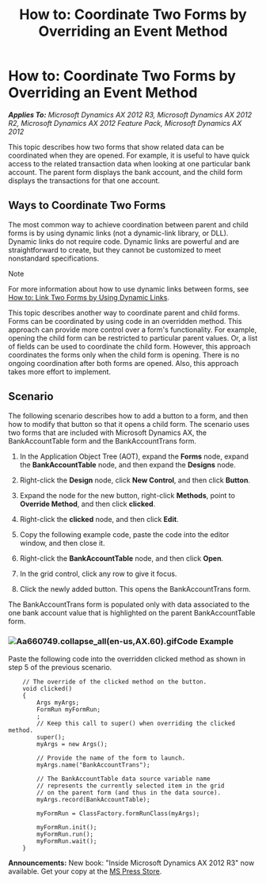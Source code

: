 ﻿---
title: 'How to: Coordinate Two Forms by Overriding an Event Method'
TOCTitle: 'How to: Coordinate Two Forms by Overriding an Event Method'
ms:assetid: 902ecdc4-9238-490c-b19d-fc88502e51fb
ms:mtpsurl: https://msdn.microsoft.com/en-us/library/Aa660749(v=AX.60)
ms:contentKeyID: 35247409
ms.date: 05/18/2015
mtps_version: v=AX.60
---

# How to: Coordinate Two Forms by Overriding an Event Method 


_**Applies To:** Microsoft Dynamics AX 2012 R3, Microsoft Dynamics AX 2012 R2, Microsoft Dynamics AX 2012 Feature Pack, Microsoft Dynamics AX 2012_

This topic describes how two forms that show related data can be coordinated when they are opened. For example, it is useful to have quick access to the related transaction data when looking at one particular bank account. The parent form displays the bank account, and the child form displays the transactions for that one account.

## Ways to Coordinate Two Forms

The most common way to achieve coordination between parent and child forms is by using dynamic links (not a dynamic-link library, or DLL). Dynamic links do not require code. Dynamic links are powerful and are straightforward to create, but they cannot be customized to meet nonstandard specifications.


> [!NOTE]
> <P>For more information about how to use dynamic links between forms, see <A href="how-to-link-two-forms-by-using-dynamic-links.md">How to: Link Two Forms by Using Dynamic Links</A>.</P>



This topic describes another way to coordinate parent and child forms. Forms can be coordinated by using code in an overridden method. This approach can provide more control over a form's functionality. For example, opening the child form can be restricted to particular parent values. Or, a list of fields can be used to coordinate the child form. However, this approach coordinates the forms only when the child form is opening. There is no ongoing coordination after both forms are opened. Also, this approach takes more effort to implement.

## Scenario

The following scenario describes how to add a button to a form, and then how to modify that button so that it opens a child form. The scenario uses two forms that are included with Microsoft Dynamics AX, the BankAccountTable form and the BankAccountTrans form.

1.  In the Application Object Tree (AOT), expand the **Forms** node, expand the **BankAccountTable** node, and then expand the **Designs** node.

2.  Right-click the **Design** node, click **New Control**, and then click **Button**.

3.  Expand the node for the new button, right-click **Methods**, point to **Override Method**, and then click **clicked**.

4.  Right-click the **clicked** node, and then click **Edit**.

5.  Copy the following example code, paste the code into the editor window, and then close it.

6.  Right-click the **BankAccountTable** node, and then click **Open**.

7.  In the grid control, click any row to give it focus.

8.  Click the newly added button. This opens the BankAccountTrans form.

The BankAccountTrans form is populated only with data associated to the one bank account value that is highlighted on the parent BankAccountTable form.

### ![Aa660749.collapse\_all(en-us,AX.60).gif](images/Gg863931.collapse_all(en-us,AX.60).gif "Aa660749.collapse_all(en-us,AX.60).gif")Code Example

Paste the following code into the overridden clicked method as shown in step 5 of the previous scenario.
```X++  
    // The override of the clicked method on the button.
    void clicked()
    {
        Args myArgs;
        FormRun myFormRun;
        ;
        // Keep this call to super() when overriding the clicked method.
        super();
        myArgs = new Args();
    
        // Provide the name of the form to launch.
        myArgs.name("BankAccountTrans");
    
        // The BankAccountTable data source variable name
        // represents the currently selected item in the grid
        // on the parent form (and thus in the data source).
        myArgs.record(BankAccountTable);
    
        myFormRun = ClassFactory.formRunClass(myArgs);
    
        myFormRun.init();
        myFormRun.run();
        myFormRun.wait();
    }
```
  
**Announcements:** New book: "Inside Microsoft Dynamics AX 2012 R3" now available. Get your copy at the [MS Press Store](https://www.microsoftpressstore.com/store/inside-microsoft-dynamics-ax-2012-r3-9780735685109).

